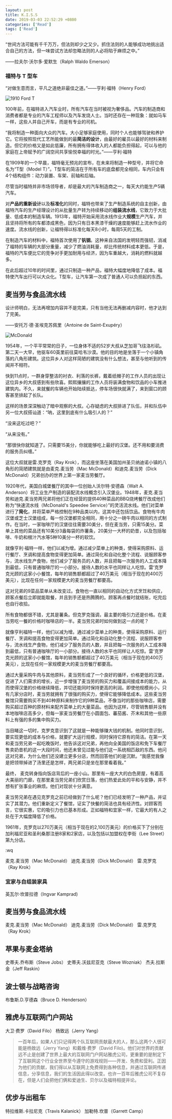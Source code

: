 ```yaml
---
layout: post
title: K.I.S.S
date: 2019-03-03 22:52:29 +0800
categories: ['Read']
tags: ['Read']
---
```


“世间方法可能有千千万万，但法则却少之又少。抓住法则的人能够成功地挑出适合自己的方法，但一味尝试方法却忽略法则的人必将陷于麻烦之中。”

——拉夫尔·沃尔多·爱默生（Ralph Waldo Emerson）

### 福特与 T 型车

“对做生意而言，平凡之道绝非最佳之道。”——亨利·福特（Henry Ford）

![1910 Ford T](/assets/Simplify-Richard-Koch-Greg-Lockwood/1910Ford-T.jpg)

100年前，在福特进入汽车业时，所有汽车在当时被视为奢侈品。汽车的制造商和消费者都是专业的汽车工程师以及汽车发烧人士。当时还存在一种现象：就如马车一样，这些人并自己开车，而是有专业的司机。

“我将制造一种面向大众的汽车。大小足够家庭使用，同时个人也能够驾驶和养护它。它将按照现代工艺所能做到的最**简洁的设计**，由最好的雇员以最好的材料来制造。但它的价格又是如此低廉，所有拥有得体收入的人都能负担得起，可以与他的家庭在上帝赋予的广阔空间共享愉悦幸福的时光。”——亨利·福特

在1909年的一个早晨，福特毫无预兆的宣布，在未来将制造一种型号，并将它命名为“T型（Model T）”。T型车的简洁在于所有车的底盘都完全相同，车内只会有4个结构组件：动力装置、车架、前轴和后轴。

尽管当时福特并非市场领导者，却是最大的汽车制造商之一，每天大约能生产5辆汽车。

对**产品的重新设计**以及**标准化**的同时，福特也带来了生产制造系统的自主创新，由福特汽车的生产经理设计的从批量生产转为持续移动的**组装流水线**，它致力于大批量、低成本的制造车辆。1913年，福特开始采用流水线作业大**规模**生产汽车，并且坚持将所有的车都漆成黑色，因为只有日本黑漆干燥的速度能够赶上流水作业的速度。流水线的创新，让福特得以标准化每天8小时，每周5天的工制。

在制造汽车的材料中，福特首次使用了**钒钢**。这种来自法国的发明轻而强韧，消减了福特的车辆的大部分重量，减少了燃油消耗量，却比传统材料成本更低。于是，福特的汽车便比它的竞争对手更加耐用与经济，因为车重越大，消耗的燃料就越多。

在此后超过10年的时间里，通过只制造一种产品，福特大幅度地降低了成本。福特使汽车出行可以大众化。T型车，让汽车第一次成了普通人可以负担起的东西。

## 麦当劳与食品流水线

设计师明白，无法再增加内容并不是完美，只有当他无法再删减内容时，他才达到了完美。

——安托万·德·圣埃克苏佩里（Antoine de Saint-Exupéry）

![McDonald](/assets/Simplify-Richard-Koch-Greg-Lockwood/15-McDonald-15.jpg)

1954年，一个平平常常的日子，一位身体不适的52岁大叔从芝加哥飞往洛杉矶。第二天一大早，他驱车60英里前往莫哈韦沙漠。他的目的地是坐落于一个小镇角落的八角形建筑。这位异乡人对这样简陋的建筑没有什么想法，甚至与他听到的传闻并不相符。

快到11点时，一群身穿整洁的衬衣、利落的长裤，戴着纸帽子的工作人员的出现让这位异乡的大叔感到有些欣喜。熙熙攘攘的工作人员将装满食物和饮品的小车推进建筑内。不久，来就餐的车辆也开始陆续抵达，停车场很快就满了，来到窗口的顾客甚至排起了长队。

这样的场景深深触动了暗中观察的大叔。心存疑虑的大叔排进了队伍，并和队伍中另一位大叔搭讪道：“呐，这里到底有什么吸引人的？”

“没来这吃过吧？”

“从来没有。”

“那很快你就知道了。只需要15美分，你就能够吃上最好的汉堡。还不用和要消费的服务员纠缠。”

这位大叔就是雷.克罗克（Ray Krok），而这座坐落在美国加州圣贝纳迪诺小镇的八角形的简陋建筑就是由麦克.麦当劳（Mac McDonald）和迪克.麦当劳（Dick McDonald）兄弟创办的世界上第一家麦当劳餐厅。

1920年代，美国白城堡餐厅的其中一位创始人沃尔特·安德森（Walt A. Anderson）将工业生产制造的装配流水线概念引入汉堡业。1948年，麦克.麦当劳和迪克.麦当劳两兄弟将他们正在经营的提供40种菜品的BBQ烧烤餐厅改成他们称为“快速流水线（McDonald's Speedee Service）”的灵活流水线。他们对菜单进行了**简化**，并将菜单严格控制在9种品类以内，这其中还包括饮品。食物有牛肉汉堡或芝士汉堡组成，每一份汉堡都完全相同，用十分之一磅牛肉以相同的方式制作。在当时，一家咖啡厅的汉堡往往需要30美分，但在麦当劳，只需15美分。菜单上其他的菜品还有10美分3盎每袋的炸薯条，20美分一大杯的奶昔，以及包括咖啡、牛奶和根汁汽水等5种10美分一杯的软饮。

就像亨利·福特一样，他们以减为增。通过减少菜单上的种类，使得采购原料、运行餐厅、烹调和提高食物变得更加简单。通过简化和自动化整个流程、说服顾客参与，流水线生产食物，他们减少了服务员的人数，并且把每一次服务的人工成本降到最低，只有普通咖啡厅的一小部分。接待人数的水平也同样让人吃惊。雷‘克罗克光顾的这家小小餐馆，每年的销售额都超过了40万美元（相当于现在的400万美元），比现在任何一家规模更大的麦当劳餐厅都要高。

这对兄弟的9菜品菜单从未改变过。食物也一直以相同的自动化方式烹饪和供应，顾客点餐后立即就能取餐，并且到手还是热腾腾的。顾客再点餐时就结账，吃完后也自行收拾。

所有食物都很不错，尤其是薯条。但克罗克强调，最主要的吸引力还是价格。在麦当劳吃一餐的价格时咖啡店的一半。麦当劳兄弟时如何做到这一点的呢？

就像亨利福特一样，他们以减为增。通过减少菜单上的种类，使得采购原料、运行餐厅、烹调和提高食物变得更加简单。通过简化和自动化整个流程、说服顾客参与，流水线生产食物，他们减少了服务员的人数，并且把每一次服务的人工成本降到最低，只有普通咖啡厅的一小部分。接待人数的水平也同样让人吃惊。雷‘克罗克光顾的这家小小餐馆，每年的销售额都超过了40万美元（相当于现在的400万美元），比现在任何一家规模更大的麦当劳餐厅都要高。

通过大量采购牛肉与其他原料，麦当劳形成了一个良好的循环，价格更低的汉堡，促进了人们需求的增长，近一步增强了麦当劳的购买力和覆盖间接成本的能力，从而使得汉堡的价格继续降低，并切还能同时保持更高的利润。即使他规模尚小，只有几家分店时，麦当劳就拥有了很强的购买力，使得它能够降低成本。这些麦当劳餐馆只需要购买不到40种原料来制作它的9种菜品，不像当时的那些咖啡店，需要购买超过百种的原材料来配齐菜单上的大量菜品。也因为这样，尽管销售额并没有本地咖啡店高多少，但每一家麦当劳餐厅在小圆面包、蕃茄酱、芥末和其他一些原料上有强的多的集中购买力。

当目睹这一切时，克罗克意识到了这就是一种能够赚大钱的机制。他同时意识到，要实现更低的成本与价格，就要扩大运行规模，同时保持它原有的简洁。在第一天和麦当劳兄弟一起吃晚饭时，他告诉这对兄弟，再他向全美国的饭店和免下车餐厅售卖奶昔机的这一大段时间，他还未曾见过能与他们这一系统相匹敌的东西。他问这对兄弟，为什么他们还没建立更多分店，然而回答他们的是沉默。“我感觉我像是把领带掉进了汤里还是怎样，两兄弟只是坐在那里看着我。”

最终， 麦克转身指向饭店背后的一座小山。那里有一座大大的白色房屋，有着高大美丽的门廊，在那里麦当劳兄弟们欣赏日落，他们热爱此处的平和与安静，并不想有扩张事业的麻烦。他们对现状十分满意。

麦当劳兄弟在遇见克罗克之前已经做到了什么呢？他们已经发明了一种产品，并证实了其潜力。他们重新定义了餐馆，证实了快餐的简洁也具有经济性。对顾客而言，它很实惠，它的吸引力也已基本形成。正如福特和宜家一样，它最大的有人之处在于大幅度降低了价格。

1961年，克罗克以270万美元（相当于现在的2,100万美元）的价格买下了分别在加利福尼亚和圣利桑那注册8家和2家店，以及包括以加盟权在李街（Lee Street）第九分店。

:wq


麦克.麦当劳（Mac McDonald）
迪克.麦当劳（Dick McDonald）
雷.克罗克（Ray Krok）










### 宜家与自组装家具

英瓦尔·坎普拉德（Ingvar Kamprad)

## 麦当劳与食品流水线

麦克.麦当劳（Mac McDonald）
迪克.麦当劳（Dick McDonald）
雷.克罗克（Ray Krok）

## 苹果与麦金塔纳

史蒂夫.乔布斯（Steve Jobs）
史蒂夫.沃兹尼亚克（Steve Wozniak）
杰夫.拉斯金（Jeff Raskin）

## 波士顿与战略咨询

布鲁斯.D.亨德森（Bruce D. Henderson）

## 雅虎与互联网门户网站

大卫·费罗（David Filo）
杨致远（Jerry Yang）

> 一百年后，如果人们只记得两个队互联网贡献最大的人，那么这两个人很可能是杨致远（Jerry Yang）和戴维·费罗（David Filo)。他们对世界的贡献远不止是创建了世界上最大的互联网门户网站雅虎公司，更重要的是制定下了互联网这个行业全世界至今遵守的游戏规则——开发、免费和营利。正因为他们的贡献，我们得以从互联网上免费得到各种信息，并通过互联网传递信息，分享信息，我们的生活因此得以改变。也许一百年后雅虎公司不复存在，但是人们会把他们俩和爱迪生、贝尔以及福特相提并论。

## 优步与出租车

特拉维斯.卡拉尼克（Travis Kalanick）
加勒特.坎普（Garrett Camp）
